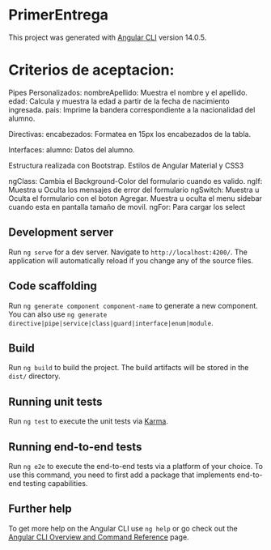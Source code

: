 # PrimerEntrega

This project was generated with [Angular CLI](https://github.com/angular/angular-cli) version 14.0.5.

# Criterios de aceptacion:

Pipes Personalizados:
	nombreApellido: Muestra el nombre y el apellido.
	edad: Calcula y muestra la edad a partir de la fecha de nacimiento ingresada.
	pais: Imprime la bandera correspondiente a la nacionalidad del alumno.

Directivas:
	encabezados: Formatea en 15px los encabezados de la tabla.

Interfaces:
	alumno: Datos del alumno.

Estructura realizada con Bootstrap. 
Estilos de Angular Material y CSS3

ngClass: 
	Cambia el Background-Color del formulario cuando es valido.
ngIf: 
	Muestra u Oculta los mensajes de error del formulario
ngSwitch: 
	Muestra u Oculta el formulario con el boton Agregar. 
	Muestra u oculta el menu sidebar cuando esta en pantalla tamaño de movil.
ngFor: 
	Para cargar los select


## Development server

Run `ng serve` for a dev server. Navigate to `http://localhost:4200/`. The application will automatically reload if you change any of the source files.

## Code scaffolding

Run `ng generate component component-name` to generate a new component. You can also use `ng generate directive|pipe|service|class|guard|interface|enum|module`.

## Build

Run `ng build` to build the project. The build artifacts will be stored in the `dist/` directory.

## Running unit tests

Run `ng test` to execute the unit tests via [Karma](https://karma-runner.github.io).

## Running end-to-end tests

Run `ng e2e` to execute the end-to-end tests via a platform of your choice. To use this command, you need to first add a package that implements end-to-end testing capabilities.

## Further help

To get more help on the Angular CLI use `ng help` or go check out the [Angular CLI Overview and Command Reference](https://angular.io/cli) page.
